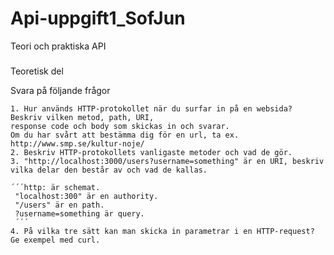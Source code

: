 # Api-uppgift1_SofJun

Teori och praktiska API

#####
Teoretisk del

Svara på följande frågor

    1. Hur används HTTP-protokollet när du surfar in på en websida? Beskriv vilken metod, path, URI, 
    response code och body som skickas in och svarar. 
    Om du har svårt att bestämma dig för en url, ta ex. http://www.smp.se/kultur-noje/
    2. Beskriv HTTP-protokollets vanligaste metoder och vad de gör.
    3. "http://localhost:3000/users?username=something" är en URI, beskriv vilka delar den består av och vad de kallas.
    
    ´´´http: är schemat.
     "localhost:300" är en authority.
     "/users" är en path.
     ?username=something är query.
     ´´´
    4. På vilka tre sätt kan man skicka in parametrar i en HTTP-request? Ge exempel med curl.
